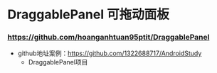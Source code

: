# DraggablePanel 可拖动面板

### https://github.com/hoanganhtuan95ptit/DraggablePanel

* github地址案例：https://github.com/1322688717/AndroidStudy
  * DraggablePanel项目